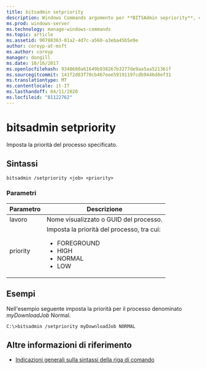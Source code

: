 ```yaml
---
title: bitsadmin setpriority
description: Windows Commands argomento per **BITSAdmin sepriority**, che imposta la priorità del processo specificato.
ms.prod: windows-server
ms.technology: manage-windows-commands
ms.topic: article
ms.assetid: 90788363-01a2-4d7c-a560-a3eba45b5e9e
author: coreyp-at-msft
ms.author: coreyp
manager: dongill
ms.date: 10/16/2017
ms.openlocfilehash: 9348680a61649b938267b3277de9aa5aa521361f
ms.sourcegitcommit: 141f2d83f70cb467eee59191197cdb9446d8ef31
ms.translationtype: MT
ms.contentlocale: it-IT
ms.lasthandoff: 04/11/2020
ms.locfileid: "81122762"
---
```

# <a name="bitsadmin-setpriority"></a>bitsadmin setpriority

Imposta la priorità del processo specificato.

## <a name="syntax"></a>Sintassi

```
bitsadmin /setpriority <job> <priority>
```

### <a name="parameters"></a>Parametri

| Parametro | Descrizione |
| --------- | ----------- |
| lavoro | Nome visualizzato o GUID del processo. |
| priority | Imposta la priorità del processo, tra cui:<ul><li>FOREGROUND</li><li>HIGH</li><li>NORMAL</li><li>LOW</li></ul> |

## <a name="examples"></a>Esempi

Nell'esempio seguente imposta la priorità per il processo denominato *myDownloadJob* Normal.

```
C:\>bitsadmin /setpriority myDownloadJob NORMAL
```

## <a name="additional-references"></a>Altre informazioni di riferimento

- [Indicazioni generali sulla sintassi della riga di comando](command-line-syntax-key.md)
